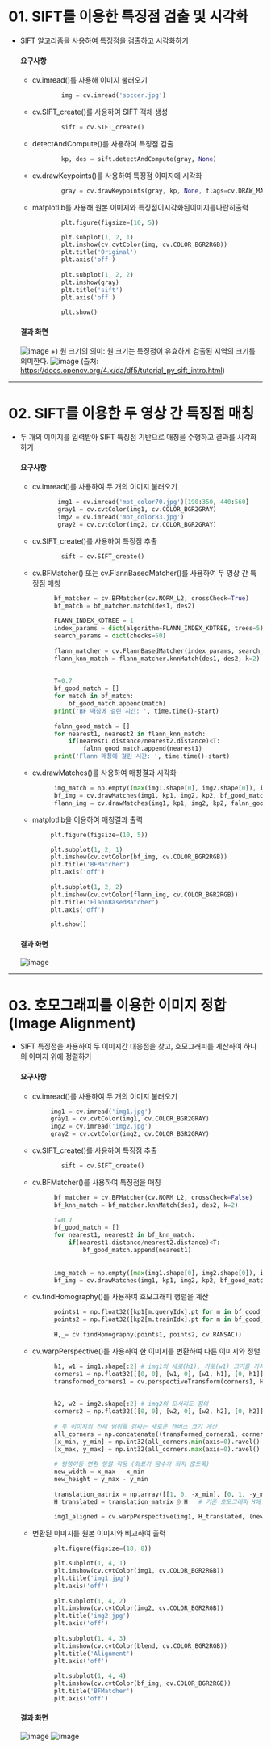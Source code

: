 # 01.  SIFT를 이용한 특징점 검출 및 시각화

- SIFT 알고리즘을 사용하여 특징점을 검출하고 시각화하기

    #### 요구사항
    - cv.imread()를 사용해 이미지 불러오기
      ```python
              img = cv.imread('soccer.jpg')
      ```
    - cv.SIFT_create()를 사용하여 SIFT 객체 생성
      ```python
              sift = cv.SIFT_create()
      ```
    - detectAndCompute()를 사용하여 특징점 검출
      ```python
              kp, des = sift.detectAndCompute(gray, None)    
      ```
    - cv.drawKeypoints()를 사용하여 특징점 이미지에 시각화
      ```python
              gray = cv.drawKeypoints(gray, kp, None, flags=cv.DRAW_MATCHES_FLAGS_DRAW_RICH_KEYPOINTS)    # 특징점을 이미지에 시각화
      ```
    - matplotlib를 사용해 원본 이미지와 특징점이시각화된이미지를나란히출력
      ```python
              plt.figure(figsize=(10, 5))

              plt.subplot(1, 2, 1)
              plt.imshow(cv.cvtColor(img, cv.COLOR_BGR2RGB))
              plt.title('Original')
              plt.axis('off')
              
              plt.subplot(1, 2, 2)
              plt.imshow(gray)
              plt.title('sift')
              plt.axis('off')
              
              plt.show()
      ```
          
  #### 결과 화면
  ![image](https://github.com/user-attachments/assets/0e5138a2-633b-4a8a-8d69-e05b1798c0f9)
  +) 원 크기의 의미: 원 크기는 특징점이 유효하게 검출된 지역의 크기를 의미한다.
  ![image](https://github.com/user-attachments/assets/5a6db344-4972-4e24-80be-aa6d4738829c)
  (출처: https://docs.opencv.org/4.x/da/df5/tutorial_py_sift_intro.html)

  


---
      
# 02. SIFT를 이용한 두 영상 간 특징점 매칭

- 두 개의 이미지를 입력받아 SIFT 특징점 기반으로 매칭을 수행하고 결과를 시각화하기

    #### 요구사항
    - cv.imread()를 사용하여 두 개의 이미지 불러오기
       ```python
              img1 = cv.imread('mot_color70.jpg')[190:350, 440:560]
              gray1 = cv.cvtColor(img1, cv.COLOR_BGR2GRAY)
              img2 = cv.imread('mot_color83.jpg')
              gray2 = cv.cvtColor(img2, cv.COLOR_BGR2GRAY)
       ```
    - cv.SIFT_create()를 사용하여 특징점 추출
      ```python
              sift = cv.SIFT_create()
      ```
    - cv.BFMatcher() 또는 cv.FlannBasedMatcher()를 사용하여 두 영상 간 특징점 매칭
      ```python
            bf_matcher = cv.BFMatcher(cv.NORM_L2, crossCheck=True)
            bf_match = bf_matcher.match(des1, des2)
            
            FLANN_INDEX_KDTREE = 1
            index_params = dict(algorithm=FLANN_INDEX_KDTREE, trees=5)
            search_params = dict(checks=50)
            
            flann_matcher = cv.FlannBasedMatcher(index_params, search_params)    # FlannBasedMatcher() 사용
            flann_knn_match = flann_matcher.knnMatch(des1, des2, k=2)
            
            
            T=0.7
            bf_good_match = []
            for match in bf_match:
                bf_good_match.append(match)
            print('BF 매칭에 걸린 시간: ', time.time()-start)
            
            falnn_good_match = []
            for nearest1, nearest2 in flann_knn_match:
                if(nearest1.distance/nearest2.distance)<T:
                    falnn_good_match.append(nearest1)
            print('Flann 매칭에 걸린 시간: ', time.time()-start)
    - cv.drawMatches()를 사용하여 매칭결과 시각화
      ```python
            img_match = np.empty((max(img1.shape[0], img2.shape[0]), img1.shape[1]+img2.shape[1], 3), dtype=np.uint8)
            bf_img = cv.drawMatches(img1, kp1, img2, kp2, bf_good_match, img_match, flags=cv.DrawMatchesFlags_NOT_DRAW_SINGLE_POINTS)
            flann_img = cv.drawMatches(img1, kp1, img2, kp2, falnn_good_match, img_match, flags=cv.DrawMatchesFlags_NOT_DRAW_SINGLE_POINTS)

      ```
     
    - matplotlib을 이용하여 매칭결과 출력
       ```python
            plt.figure(figsize=(10, 5))

            plt.subplot(1, 2, 1)
            plt.imshow(cv.cvtColor(bf_img, cv.COLOR_BGR2RGB))
            plt.title('BFMatcher')
            plt.axis('off')
            
            plt.subplot(1, 2, 2)
            plt.imshow(cv.cvtColor(flann_img, cv.COLOR_BGR2RGB))
            plt.title('FlannBasedMatcher')
            plt.axis('off')
            
            plt.show()
      ```


  #### 결과 화면
  ![image](https://github.com/user-attachments/assets/591de309-06f5-44a7-a597-5b37b3b21356)



---
      
# 03. 호모그래피를 이용한 이미지 정합(Image Alignment)

- SIFT 특징점을 사용하여 두 이미지간 대응점을 찾고, 호모그래피를 계산하여 하나의 이미지 위에 정렬하기

    #### 요구사항
    - cv.imread()를 사용하여 두 개의 이미지 불러오기
       ```python
            img1 = cv.imread('img1.jpg')
            gray1 = cv.cvtColor(img1, cv.COLOR_BGR2GRAY)
            img2 = cv.imread('img2.jpg')
            gray2 = cv.cvtColor(img2, cv.COLOR_BGR2GRAY)
       ```
    - cv.SIFT_create()를 사용하여 특징점 추출
      ```python
              sift = cv.SIFT_create()
      ```
    - cv.BFMatcher()를 사용하여 특징점을 매칭 
      ```python
            bf_matcher = cv.BFMatcher(cv.NORM_L2, crossCheck=False)
            bf_knn_match = bf_matcher.knnMatch(des1, des2, k=2)
            
            T=0.7
            bf_good_match = []
            for nearest1, nearest2 in bf_knn_match:
                if(nearest1.distance/nearest2.distance)<T:
                    bf_good_match.append(nearest1)
                    
                    
            img_match = np.empty((max(img1.shape[0], img2.shape[0]), img1.shape[1]+img2.shape[1], 3), dtype=np.uint8)
            bf_img = cv.drawMatches(img1, kp1, img2, kp2, bf_good_match, img_match, flags=cv.DrawMatchesFlags_NOT_DRAW_SINGLE_POINTS)

      ```
    - cv.findHomography()를 사용하여 호모그래피 행렬을 계산
      ```python
            points1 = np.float32([kp1[m.queryIdx].pt for m in bf_good_match])    # queryIdx - img1의 매칭된 키포인트 인덱스
            points2 = np.float32([kp2[m.trainIdx].pt for m in bf_good_match])    # trainIdx - img2의 매칭된 키포인트 인덱스
            
            H,_= cv.findHomography(points1, points2, cv.RANSAC))
      ```
    - cv.warpPerspective()를 사용하여 한 이미지를 변환하여 다른 이미지와 정렬
      ```python
            h1, w1 = img1.shape[:2] # img1의 세로(h1), 가로(w1) 크기를 가져옴 -> 이미지의 모서리 좌표를 지정하기 위해 필요 
            corners1 = np.float32([[0, 0], [w1, 0], [w1, h1], [0, h1]]).reshape(-1, 1, 2)   #img1의 네 모서리를 H 행렬로 변형 
            transformed_corners1 = cv.perspectiveTransform(corners1, H) # img1이 img2 시점으로 어떻게 왜곡되는지 계산 -> 정렬된 img1의 네 모서리 좌표가 반환됨 
            
            
            h2, w2 = img2.shape[:2] # img2의 모서리도 정의 
            corners2 = np.float32([[0, 0], [w2, 0], [w2, h2], [0, h2]]).reshape(-1, 1, 2)
            
            # 두 이미지의 전체 범위를 감싸는 새로운 캔버스 크기 계산 
            all_corners = np.concatenate((transformed_corners1, corners2), axis=0)  # 변환된 img1의 모서리 + img2의 모서리 => 전체를 감싸는 새로운 범위를 계산하기 위함 
            [x_min, y_min] = np.int32(all_corners.min(axis=0).ravel() - 10)
            [x_max, y_max] = np.int32(all_corners.max(axis=0).ravel() + 10)
            
            # 평행이동 변환 행렬 적용 (좌표가 음수가 되지 않도록) 
            new_width = x_max - x_min
            new_height = y_max - y_min
            
            translation_matrix = np.array([[1, 0, -x_min], [0, 1, -y_min], [0, 0, 1]]) 
            H_translated = translation_matrix @ H   # 기존 호모그래피 H에 translation을 곱해서 -> 최종적으로 이미지 정합을 할 때 음수 좌표를 피하고 + 새로운 캔버스 상에서 정확히 맞춰주는 행렬
            
            img1_aligned = cv.warpPerspective(img1, H_translated, (new_width, new_height))

      ```
    - 변환된 이미지를 원본 이미지와 비교하여 출력
      ```python
            plt.figure(figsize=(18, 8))

            plt.subplot(1, 4, 1)
            plt.imshow(cv.cvtColor(img1, cv.COLOR_BGR2RGB))
            plt.title('img1.jpg')
            plt.axis('off')
            
            plt.subplot(1, 4, 2)
            plt.imshow(cv.cvtColor(img2, cv.COLOR_BGR2RGB))
            plt.title('img2.jpg')
            plt.axis('off')
            
            plt.subplot(1, 4, 3)
            plt.imshow(cv.cvtColor(blend, cv.COLOR_BGR2RGB))
            plt.title('Alignment')
            plt.axis('off')
            
            plt.subplot(1, 4, 4)
            plt.imshow(cv.cvtColor(bf_img, cv.COLOR_BGR2RGB))
            plt.title('BFMatcher')
            plt.axis('off')

      ```


  #### 결과 화면
  ![image](https://github.com/user-attachments/assets/10bcfb4c-5544-4b6d-999b-30887db67a48)
  ![image](https://github.com/user-attachments/assets/d05bdd99-7705-4880-a062-0ba8e3733fdf)




